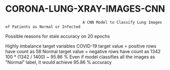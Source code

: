 # CORONA-LUNG-XRAY-IMAGES-CNN
                                      A CNN Model to Classify Lung Images of Patients as Normal or Infected
                                  
Possible reasons for stale accuracy on 20 epochs

Highly imbalance target variables
COVID-19 target value = positive rows have count as 58
Normal target value = negative rows have count as 1342
100 * (1342 / 1400) ~ 95.86 %
Even if model classifies all the images as "Normal" label, it would achieve 95.86 % accuracy                                  
